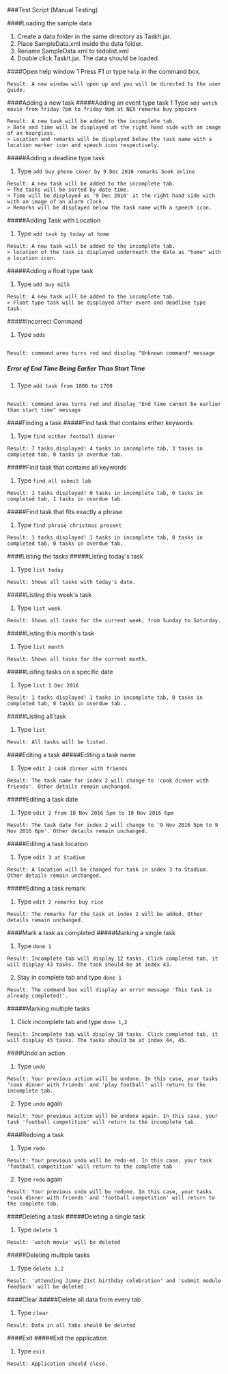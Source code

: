 ###Test Script (Manual Testing)


####Loading the sample data
1. Create a data folder in the same directory as Task!t.jar.
2. Place SampleData.xml inside the data folder.
3. Rename SampleData.xml to todolist.xml
4. Double click Task!t.jar. The data should be loaded.


####Open help window
1 Press F1 or type `help` in the command box.
```
Result: A new window will open up and you will be directed to the user guide.
```
####Adding a new task
#####Adding an event type task
1 Type `add watch movie from friday 7pm to friday 9pm at NEX remarks buy popcorn`
```
Result: A new task will be added to the incomplete tab.
> Date and time will be displayed at the right hand side with an image of an hourglass.
> Location and remarks will be displayed below the task name with a location marker icon and speech icon respectively.
```
#####Adding a deadline type task
1. Type `add buy phone cover by 9 Dec 2016 remarks book online`
```
Result: A new task will be added to the incomplete tab.
> The tasks will be sorted by date time.
> Time will be displayed as '9 Dec 2016' at the right hand side with with an image of an alarm clock.
> Remarks will be displayed below the task name with a speech icon.
```

#####Adding Task with Location
1. Type `add task by today at home`
```
Result: A new task will be added to the incomplete tab.
> location of the task is displayed underneath the date as "home" with a location icon.
```

#####Adding a float type task
1. Type `add buy milk`
```
Result: A new task will be added to the incomplete tab.
> Float type task will be displayed after event and deadline type task.
```

#####Incorrect Command 
1. Type `adds`
```

Result: command area turns red and display "Unknown command" message
```

##### Error of End Time Being Earlier Than Start Time
1. Type `add task from 1800 to 1700`
```

Result: command area turns red and display "End time cannot be earlier than start time" message
```


####Finding a task
#####Find task that contains either keywords
1. Type `find either football dinner`
```
Result: 7 tasks displayed! 4 tasks in incomplete tab, 3 tasks in completed tab, 0 tasks in overdue tab.
```
#####Find task that contains all keywords
1. Type `find all submit lab`
```
Result: 1 tasks displayed! 0 tasks in incomplete tab, 0 tasks in completed tab, 1 tasks in overdue tab.
```
#####Find task that fits exactly a phrase
1. Type `find phrase christmas present`
```
Result: 1 tasks displayed! 1 tasks in incomplete tab, 0 tasks in completed tab, 0 tasks in overdue tab.
```


####Listing the tasks
#####Listing today's task
1. Type `list today`
```
Result: Shows all tasks with today's date.
```
#####Listing this week's task
1. Type `list week`
```
Result: Shows all tasks for the current week, from Sunday to Saturday.
```
#####Listing this month's task
1. Type `list month`
```
Result: Shows all tasks for the current month.
```
#####Listing tasks on a specific date
1. Type `list 1 Dec 2016`
```
Result: 1 tasks displayed! 1 tasks in incomplete tab, 0 tasks in completed tab, 0 tasks in overdue tab..
```
#####Listing all task
1. Type `list`
```
Result: All tasks will be listed.
```


####Editing a task
#####Editing a task name
1. Type `edit 2 cook dinner with friends`
```
Result: The task name for index 2 will change to 'cook dinner with friends'. Other details remain unchanged.
```
#####Editing a task date
1. Type `edit 2 from 10 Nov 2016 5pm to 10 Nov 2016 6pm`
```
Result: The task date for index 2 will change to '9 Nov 2016 5pm to 9 Nov 2016 6pm'. Other details remain unchanged.
```
#####Editing a task location
1. Type `edit 3 at Stadium`
```
Result: A location will be changed for task in index 3 to Stadium. Other details remain unchanged.
```
#####Editing a task remark
1. Type `edit 2 remarks buy rice`
```
Result: The remarks for the task at index 2 will be added. Other details remain unchanged.
```


####Mark a task as completed
#####Marking a single task
1. Type `done 1`
```
Result: Incomplete tab will display 12 tasks. Click completed tab, it will display 43 tasks. The task should be at index 43.
```
2. Stay in complete tab and type `done 1`
```
Result: The command box will display an error message 'This task is already completed!'.
```
#####Marking multiple tasks
1. Click incomplete tab and type `done 1,2`
```
Result: Incomplete tab will display 10 tasks. Click completed tab, it will display 45 tasks. The tasks should be at index 44, 45.
```


####Undo an action
1. Type `undo`
```
Result: Your previous action will be undone. In this case, your tasks 'cook dinner with friends' and 'play football' will return to the incomplete tab.
```
2. Type `undo` again
```
Result: Your previous action will be undone again. In this case, your task 'football competition' will return to the incomplete tab.
```

####Redoing a task
1. Type `redo`
```
Result: Your previous undo will be redo-ed. In this case, your task 'football competition' will return to the complete tab

```
2. Type `redo` again
```
Result: Your previous undo will be redone. In this case, your tasks 'cook dinner with friends' and 'football competition' will return to the complete tab.
```

####Deleting a task
#####Deleting a single task
1. Type `delete 1`
```
Result: 'watch movie' will be deleted
```
#####Deleting multiple tasks
1. Type `delete 1,2`
```
Result: 'attending Jimmy 21st birthday celebration' and 'submit module feedback' will be deleted.
```

####Clear
#####Delete all data from every tab
1. Type `clear`
```
Result: Data in all tabs should be deleted
```

####Exit
#####Exit the application
1. Type `exit`
```
Result: Application should close.
```
